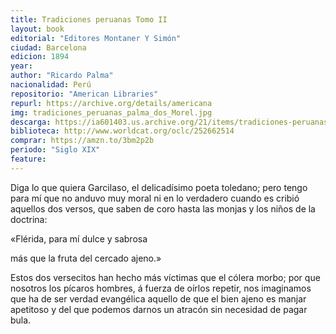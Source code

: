 ```yaml
---
title: Tradiciones peruanas Tomo II
layout: book
editorial: "Editores Montaner Y Simón"
ciudad: Barcelona
edicion: 1894
year: 
author: "Ricardo Palma"
nacionalidad: Perú
repositorio: "American Libraries"
repurl: https://archive.org/details/americana
img: tradiciones_peruanas_palma_dos_Morel.jpg
descarga: https://ia601403.us.archive.org/21/items/tradiciones-peruanas-ii/Tradiciones%20peruanas%20II.pdf
biblioteca: http://www.worldcat.org/oclc/252662514
comprar: https://amzn.to/3bm2p2b
periodo: "Siglo XIX"
feature: 
---
```

 
Diga lo que quiera Garcilaso, el delicadísimo poeta toledano; pero tengo para mí que no anduvo muy moral ni en lo verdadero cuando es cribió aquellos dos versos, que saben de coro hasta las monjas y los niños de la doctrina: 
 
«Flérida, para mí dulce y sabrosa 
 
más que la fruta del cercado ajeno.» 
 
Estos dos versecitos han hecho más víctimas que el cólera morbo; por que nosotros los pícaros hombres, á fuerza de oírlos repetir, nos imaginamos que ha de ser verdad evangélica aquello de que el bien ajeno es manjar apetitoso y del que podemos darnos un atracón sin necesidad de pagar bula.
